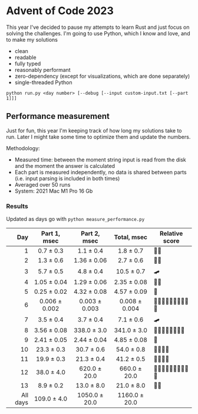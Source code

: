 # Advent of Code 2023

This year I've decided to pause my attempts to learn Rust and just focus on solving the challenges.
I'm going to use Python, which I know and love, and to make my solutions
- clean
- readable
- fully typed
- reasonably performant
- zero-dependency (except for visualizations, which are done separately)
- single-threaded Python

```shell
python run.py <day number> [--debug [--input custom-input.txt [--part 1]]]
```

## Performance measurement

Just for fun, this year I'm keeping track of how long my solutions take to run. Later I might take some time to
optimize them and update the numbers.

Methodology:
- Measured time: between the moment string input is read from the disk and the moment the answer is calculated
- Each part is measured independently, no data is shared between parts (i.e. input parsing is included in both times)
- Averaged over 50 runs
- System: 2021 Mac M1 Pro 16 Gb 

### Results

Updated as days go with `python measure_performance.py`

<!-- generated table start -->
**Day** | **Part 1**, msec | **Part 2**, msec | **Total**, msec | **Relative score**
---: | :---: | :---: | :---: | ---
1 | 0.7 ± 0.3 | 1.1 ± 0.4 | 1.8 ± 0.7 | 🚀🚀
2 | 1.3 ± 0.6 | 1.36 ± 0.06 | 2.7 ± 0.6 | 🚀🚀
3 | 5.7 ± 0.5 | 4.8 ± 0.4 | 10.5 ± 0.7 | 🛹
4 | 1.05 ± 0.04 | 1.29 ± 0.06 | 2.35 ± 0.08 | 🚀🚀
5 | 0.25 ± 0.02 | 4.32 ± 0.08 | 4.57 ± 0.09 | 🚀
6 | 0.006 ± 0.002 | 0.003 ± 0.003 | 0.008 ± 0.004 | 🚀🚀🚀🚀🚀🚀🚀🚀🚀🚀
7 | 3.5 ± 0.4 | 3.7 ± 0.4 | 7.1 ± 0.6 | 🛹
8 | 3.56 ± 0.08 | 338.0 ± 3.0 | 341.0 ± 3.0 | 🐢🐢🐢🐢🐢🐢🐢🐢
9 | 2.41 ± 0.05 | 2.44 ± 0.04 | 4.85 ± 0.08 | 🚀
10 | 23.3 ± 0.3 | 30.7 ± 0.6 | 54.0 ± 0.8 | 🐢🐢🐢🐢
11 | 19.9 ± 0.3 | 21.3 ± 0.4 | 41.2 ± 0.5 | 🐢🐢🐢🐢
12 | 38.0 ± 4.0 | 620.0 ± 20.0 | 660.0 ± 20.0 | 🐢🐢🐢🐢🐢🐢🐢🐢🐢🐢
13 | 8.9 ± 0.2 | 13.0 ± 8.0 | 21.0 ± 8.0 | 🐢🐢
All days | 109.0 ± 4.0 | 1050.0 ± 20.0 | 1160.0 ± 20.0 | 
<!-- generated table end -->
